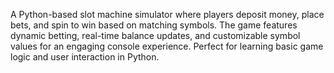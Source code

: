 A Python-based slot machine simulator where players deposit money, place bets, and spin to win based on matching symbols. The game features dynamic betting, real-time balance updates, and customizable symbol values for an engaging console experience. Perfect for learning basic game logic and user interaction in Python.
